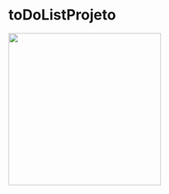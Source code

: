 # toDoListProjeto
<img src="https://stefanieborges.github.io/toDoListProjeto/Captura%20de%20tela%202023-08-31%20175729.png" width="300px" height="300px"/>
